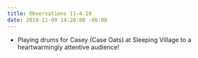 ```yaml
---
title: Observations 11-4-19
date: 2019-11-09 14:28:00 -06:00
---
```


- Playing drums for Casey (Case Oats) at Sleeping Village to a heartwarmingly attentive audience!
